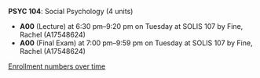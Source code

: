 **PSYC 104**: Social Psychology (4 units)

- **A00** (Lecture) at 6:30 pm–9:20 pm on Tuesday at SOLIS 107 by Fine, Rachel (A17548624)
- **A00** (Final Exam) at 7:00 pm–9:59 pm on Tuesday at SOLIS 107 by Fine, Rachel (A17548624)

[Enrollment numbers over time](./PSYC104.tsv)
